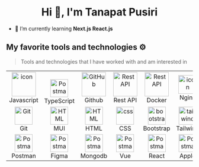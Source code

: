 <h1 align="center">Hi 👋, I'm Tanapat Pusiri</h1>

- 🌱 I’m currently learning **Next.js React.js**


## My favorite tools and technologies ⚙️

> Tools and technologies that I have worked with and am interested in

<table>
  <tr>
    <td align="center" width="96">
        <img src="https://techstack-generator.vercel.app/js-icon.svg" alt="icon" width="65" height="65" />
      <br>Javascript
    </td>
     <td align="center" width="96">
       <br>
        <img src="https://skillicons.dev/icons?i=typescript" width="48" height="48" alt="Postman" />
      
<br>
TypeScript
    </td>
       <td align="center" width="96">
        <img src="https://techstack-generator.vercel.app/github-icon.svg" width="65" height="65" alt="GitHub" />
      <br>Github
    </td>
          <td align="center" width="96">
        <img src="https://techstack-generator.vercel.app/restapi-icon.svg" width="65" height="65" alt="Rest API" />
      <br>Rest API
    </td>
          <td align="center" width="96">
        <img src="https://techstack-generator.vercel.app/docker-icon.svg" width="65" height="65" alt="Rest API" />
      <br>Docker
    </td>
    <td align="center" width="96">
        <img src="https://techstack-generator.vercel.app/nginx-icon.svg" alt="icon" width="50" height="50" />
      <br>Nginx
    </td>
    
  </tr>
  <tr>
    <td align="center" width="96">
        <img src="https://skillicons.dev/icons?i=git" width="48" height="48" alt="Git" />
      <br>Git
    </td>
    <td align="center"  width="96">
        <img src="https://skillicons.dev/icons?i=mui" width="48" height="48" alt="HTML" />
      <br>MUI
    </td>
     <td align="center"  width="96">
        <img src="https://skillicons.dev/icons?i=html" width="48" height="48" alt="HTML" />
      <br>HTML
    </td>
    <td align="center" width="96">
        <img src="https://skillicons.dev/icons?i=css" width="48" height="48" alt="css" />
      <br>CSS
    </td>
    <td align="center"  width="96">
        <img src="https://skillicons.dev/icons?i=bootstrap" width="48" height="48" alt="bootstrap" />
      <br>Bootstrap
    </td>
    <td align="center" width="96">
        <img src="https://skillicons.dev/icons?i=tailwind" width="48" height="48" alt="tailwind" />
      <br>Tailwind
  </tr>
   <tr>
        <td align="center" width="96">
        <img src="https://skillicons.dev/icons?i=postman" width="48" height="48" alt="Postman" />
      <br>Postman
    </td>
       <td align="center" width="96">
        <img src="https://skillicons.dev/icons?i=figma" width="48" height="48" alt="Postman" />
      <br>Figma
    </td>
     <td align="center" width="96">
        <img src="https://skillicons.dev/icons?i=mongodb" width="48" height="48" alt="Postman" />
      <br>Mongodb
    </td>
      <td align="center" width="96">
        <img src="https://skillicons.dev/icons?i=vue" width="48" height="48" alt="Postman" />
      <br>Vue
    </td>
      <td align="center" width="96">
        <img src="https://skillicons.dev/icons?i=react" width="48" height="48" alt="Postman" />
      <br>React
    </td>
      <td align="center" width="96">
        <img src="https://skillicons.dev/icons?i=apple" width="48" height="48" alt="Postman" />
      <br>Apple
    </td>
  </tr>
 <tr>
 </tr>
</table>
